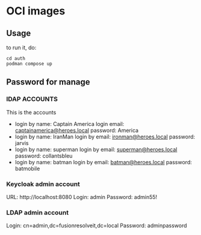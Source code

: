 # OCI images

## Usage

to run it, do:

```
cd auth
podman compose up
```

## Password for manage

### lDAP ACCOUNTS

This is the accounts

* login by name: Captain America
  login email: captainamerica@heroes.local
  password: America
* login by name: IranMan
  login by email: ironman@heroes.local
  password: jarvis
* login by name: superman
  login by email: superman@heroes.local
  password: collantsbleu
* login by name: batman
  login by email: batman@heroes.local
  password: batmobile

### Keycloak admin account

URL: http://localhost:8080
Login: admin
Password: admin55!

### LDAP admin account

Login: cn=admin,dc=fusionresolveit,dc=local
Password: adminpassword


